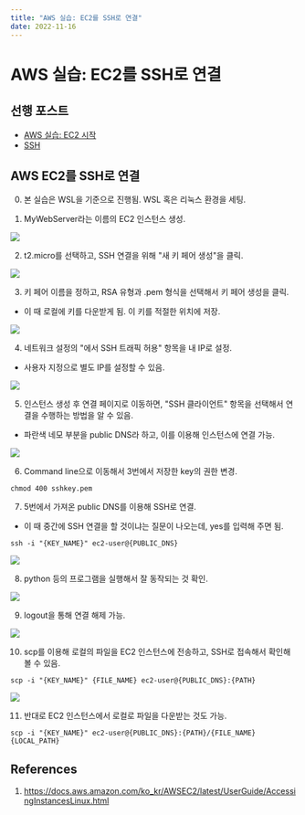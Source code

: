 ```yaml
---
title: "AWS 실습: EC2를 SSH로 연결"
date: 2022-11-16
---
```


# AWS 실습: EC2를 SSH로 연결

## 선행 포스트

- [AWS 실습: EC2 시작](./2022-11-14.md)
- [SSH](./2022-11-15.md)

## AWS EC2를 SSH로 연결

0. 본 실습은 WSL을 기준으로 진행됨. WSL 혹은 리눅스 환경을 세팅.

1. MyWebServer라는 이름의 EC2 인스턴스 생성.

![](./imgs/2022-11-16-1.png)

2. t2.micro를 선택하고, SSH 연결을 위해 "새 키 페어 생성"을 클릭.

![](./imgs/2022-11-16-2.png)

3. 키 페어 이름을 정하고, RSA 유형과 .pem 형식을 선택해서 키 페어 생성을 클릭.

- 이 때 로컬에 키를 다운받게 됨. 이 키를 적절한 위치에 저장.

![](./imgs/2022-11-16-3.png)

4. 네트워크 설정의 "에서 SSH 트래픽 허용" 항목을 내 IP로 설정.

- 사용자 지정으로 별도 IP를 설정할 수 있음.

![](./imgs/2022-11-16-4.png)

5. 인스턴스 생성 후 연결 페이지로 이동하면, "SSH 클라이언트" 항목을 선택해서 연결을 수행하는 방법을 알 수 있음.

- 파란색 네모 부분을 public DNS라 하고, 이를 이용해 인스턴스에 연결 가능.

![](./imgs/2022-11-16-5.png)

6. Command line으로 이동해서 3번에서 저장한 key의 권한 변경.

```
chmod 400 sshkey.pem
```

7. 5번에서 가져온 public DNS를 이용해 SSH로 연결.

- 이 때 중간에 SSH 연결을 할 것이냐는 질문이 나오는데, yes를 입력해 주면 됨.

```
ssh -i "{KEY_NAME}" ec2-user@{PUBLIC_DNS}
```

![](./imgs/2022-11-16-6.png)

8. python 등의 프로그램을 실행해서 잘 동작되는 것 확인.

![](./imgs/2022-11-16-7.png)

9. logout을 통해 연결 해제 가능.

![](./imgs/2022-11-16-8.png)

10. scp를 이용해 로컬의 파일을 EC2 인스턴스에 전송하고, SSH로 접속해서 확인해 볼 수 있음.

```
scp -i "{KEY_NAME}" {FILE_NAME} ec2-user@{PUBLIC_DNS}:{PATH}
```

![](./imgs/2022-11-16-9.png)

11. 반대로 EC2 인스턴스에서 로컬로 파일을 다운받는 것도 가능.

```
scp -i "{KEY_NAME}" ec2-user@{PUBLIC_DNS}:{PATH}/{FILE_NAME} {LOCAL_PATH}
```

## References

1. https://docs.aws.amazon.com/ko_kr/AWSEC2/latest/UserGuide/AccessingInstancesLinux.html
